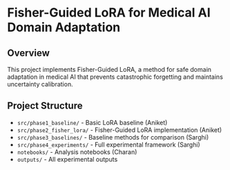 # Fisher-Guided LoRA for Medical AI Domain Adaptation

## Overview

This project implements Fisher-Guided LoRA, a method for safe domain adaptation in medical AI that prevents catastrophic forgetting and maintains uncertainty calibration.

## Project Structure

- `src/phase1_baseline/` - Basic LoRA baseline (Aniket)
- `src/phase2_fisher_lora/` - Fisher-Guided LoRA implementation (Aniket)
- `src/phase3_baselines/` - Baseline methods for comparison (Sarghi)
- `src/phase4_experiments/` - Full experimental framework (Sarghi)
- `notebooks/` - Analysis notebooks (Charan)
- `outputs/` - All experimental outputs

